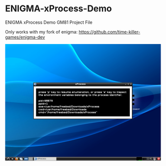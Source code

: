 # ENIGMA-xProcess-Demo
ENIGMA xProcess Demo GM81 Project File

Only works with my fork of enigma: https://github.com/time-killer-games/enigma-dev

![screenshot](https://github.com/time-killer-games/ENIGMA-xProcess-Demo/raw/main/screenshot.png "Screenshot")
